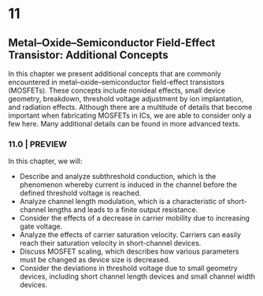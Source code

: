# 11

## Metal–Oxide–Semiconductor Field-Effect Transistor: Additional Concepts

In this chapter we present additional concepts that are commonly encountered in metal–oxide–semiconductor field-effect transistors (MOSFETs). These concepts include nonideal effects, small device geometry, breakdown, threshold voltage adjustment by ion implantation, and radiation effects. Although there are a multitude of details that become important when fabricating MOSFETs in ICs, we are able to consider only a few here. Many additional details can be found in more advanced texts.

### 11.0 | PREVIEW

In this chapter, we will:

- Describe and analyze subthreshold conduction, which is the phenomenon whereby current is induced in the channel before the defined threshold voltage is reached.
- Analyze channel length modulation, which is a characteristic of short-channel lengths and leads to a finite output resistance.
- Consider the effects of a decrease in carrier mobility due to increasing gate voltage.
- Analyze the effects of carrier saturation velocity. Carriers can easily reach their saturation velocity in short-channel devices.
- Discuss MOSFET scaling, which describes how various parameters must be changed as device size is decreased.
- Consider the deviations in threshold voltage due to small geometry devices, including short channel length devices and small channel width devices.